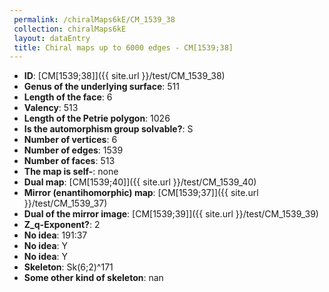 ```yaml
--- 
 permalink: /chiralMaps6kE/CM_1539_38 
 collection: chiralMaps6kE
 layout: dataEntry
 title: Chiral maps up to 6000 edges - CM[1539;38]
---
```


- **ID**: [CM[1539;38]]({{ site.url }}/test/CM_1539_38)
- **Genus of the underlying surface**: 511
- **Length of the face**: 6
- **Valency**: 513
- **Length of the Petrie polygon**: 1026
- **Is the automorphism group solvable?**: S
- **Number of vertices**: 6
- **Number of edges**: 1539
- **Number of faces**: 513
- **The map is self-**: none
- **Dual map**: [CM[1539;40]]({{ site.url }}/test/CM_1539_40)
- **Mirror (enantihomorphic) map**: [CM[1539;37]]({{ site.url }}/test/CM_1539_37)
- **Dual of the mirror image**: [CM[1539;39]]({{ site.url }}/test/CM_1539_39)
- **Z_q-Exponent?**: 2
- **No idea**:  191:37
- **No idea**: Y
- **No idea**: Y
- **Skeleton**: Sk(6;2)^171
- **Some other kind of skeleton**: nan
